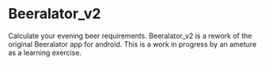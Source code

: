 # Beeralator_v2
Calculate your evening beer requirements.
Beeralator_v2 is a rework of the original Beeralator app for android.
This is a work in progress by an ameture as a learning exercise.
